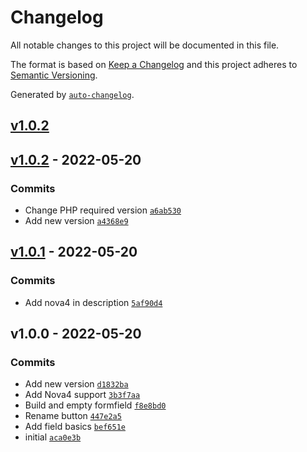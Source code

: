 # Changelog

All notable changes to this project will be documented in this file.

The format is based on [Keep a Changelog](https://keepachangelog.com/en/1.0.0/)
and this project adheres to [Semantic Versioning](https://semver.org/spec/v2.0.0.html).

Generated by [`auto-changelog`](https://github.com/CookPete/auto-changelog).

## [v1.0.2](https://github.com/sietse85/nova-button/compare/v1.0.2...v1.0.2)

## [v1.0.2](https://github.com/sietse85/nova-button/compare/v1.0.1...v1.0.2) - 2022-05-20

### Commits

- Change PHP required version [`a6ab530`](https://github.com/sietse85/nova-button/commit/a6ab530e1d66244f769053c78afc7ce3ba66e84b)
- Add new version [`a4368e9`](https://github.com/sietse85/nova-button/commit/a4368e9a130e5b36bdb303d910213c0eeab47622)

## [v1.0.1](https://github.com/sietse85/nova-button/compare/v1.0.0...v1.0.1) - 2022-05-20

### Commits

- Add nova4 in description [`5af90d4`](https://github.com/sietse85/nova-button/commit/5af90d4aae4f8490c8dd2df8e32aeadcd607c6ee)

## v1.0.0 - 2022-05-20

### Commits

- Add new version [`d1832ba`](https://github.com/sietse85/nova-button/commit/d1832ba268fed78ab0959fb44ce579e33c73835d)
- Add Nova4 support [`3b3f7aa`](https://github.com/sietse85/nova-button/commit/3b3f7aaf6eacf8467d5beb79400f27a46a9447c5)
- Build and empty formfield [`f8e8bd0`](https://github.com/sietse85/nova-button/commit/f8e8bd066e5b447fd66fd4c589a50108e72e60cf)
- Rename button [`447e2a5`](https://github.com/sietse85/nova-button/commit/447e2a5b3ba70d3a5fa1e5e05215020341cb612b)
- Add field basics [`bef651e`](https://github.com/sietse85/nova-button/commit/bef651ef4d656734ac6e4bda9c7d05c8905a5cb4)
- initial [`aca0e3b`](https://github.com/sietse85/nova-button/commit/aca0e3ba128afb4e1559026b10c9d9228349b93f)
